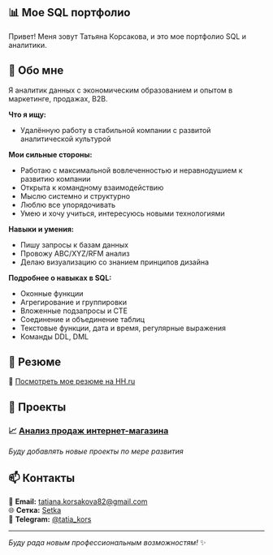 ## 📊 Мое SQL портфолио

Привет! Меня зовут Татьяна Корсакова, и это мое портфолио SQL и аналитики.

## 🎯 Обо мне
Я аналитик данных с экономическим образованием и опытом в маркетинге, продажах, B2B.

**Что я ищу:**
- Удалённую работу в стабильной компании с развитой аналитической культурой

**Мои сильные стороны:**
- Работаю с максимальной вовлеченностью и неравнодушием к развитию компании
- Открыта к командному взаимодействию
- Мыслю системно и структурно
- Люблю все упорядочивать
- Умею и хочу учиться, интересуюсь новыми технологиями

**Навыки и умения:**
- Пишу запросы к базам данных
- Провожу ABC/XYZ/RFM анализ
- Делаю визуализацию со знанием принципов дизайна

**Подробнее о навыках в SQL:**
- Оконные функции
- Агрегирование и группировки
- Вложенные подзапросы и CTE
- Соединение и объединение таблиц
- Текстовые функции, дата и время, регулярные выражения
- Команды DDL, DML

## 📄 Резюме
📎 [Посмотреть мое резюме на HH.ru](https://spb.hh.ru/resume/ba362c79ff0c8e1a670039ed1f584149304454)

## 📂 Проекты

### 📈 [Анализ продаж интернет-магазина](sql_top_3_and_ABC/)



*Буду добавлять новые проекты по мере развития*

## 📫 Контакты

📧 **Email:** [tatiana.korsakova82@gmail.com](mailto:tatiana.korsakova82@gmail.com)  
🌐 **Сетка:** [Setka](https://set.ki/8ndQLNB)  
📱 **Telegram:** [@tatia_kors](https://t.me/tatia_kors)

---

*Буду рада новым профессиональным возможностям!* ✨
